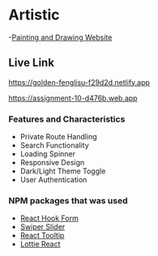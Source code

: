 # Artistic

-[Painting and Drawing Website](https://golden-fenglisu-f29d2d.netlify.app)

## Live Link

https://golden-fenglisu-f29d2d.netlify.app

https://assignment-10-d476b.web.app

### Features and Characteristics

- Private Route Handling
- Search Functionality
- Loading Spinner
- Responsive Design
- Dark/Light Theme Toggle
- User Authentication

### NPM packages that was used

- [React Hook Form](https://react-hook-form.com/)
- [Swiper Slider](https://swiperjs.com/)
- [React Tooltip](https://react-tooltip.com/)
- [Lottie React](https://www.npmjs.com/package/lottie-react)
